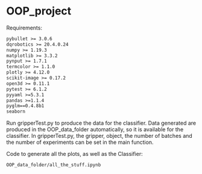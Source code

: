 # OOP_project
Requirements:
```txt
pybullet >= 3.0.6
dqrobotics >= 20.4.0.24
numpy >= 1.19.3
matplotlib >= 3.3.2
pynput >= 1.7.1
termcolor >= 1.1.0
plotly >= 4.12.0
scikit-image >= 0.17.2
open3d >= 0.11.1
pytest >= 6.1.2
pyyaml >=5.3.1
pandas >=1.1.4
pyglm==0.4.8b1
seaborn
```

Run gripperTest.py to produce the data for the classifier. Data generated are produced in the OOP_data_folder automatically, so it is available for the classifier.
In gripperTest.py, the gripper, object, the number of batches and the number of experiments can be set in the main function. 

Code to generate all the plots, as well as the Classifier:
```
OOP_data_folder/all_the_stuff.ipynb
```

